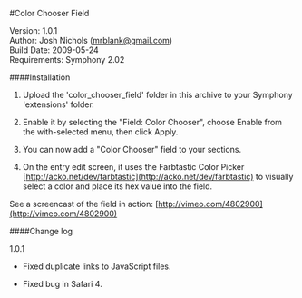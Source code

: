 
#Color Chooser Field

Version: 1.0.1 <br/>
Author: Josh Nichols (mrblank@gmail.com)<br/>
Build Date: 2009-05-24<br/>
Requirements: Symphony 2.02<br/>


####Installation

1. Upload the 'color\_chooser\_field' folder in this archive to your Symphony 'extensions' folder.

2. Enable it by selecting the "Field: Color Chooser", choose Enable from the with-selected menu, then click Apply.

3. You can now add a "Color Chooser" field to your sections.

4. On the entry edit screen, it uses the Farbtastic Color Picker [http://acko.net/dev/farbtastic](http://acko.net/dev/farbtastic) to visually select a color and place its hex value into the field. 

See a screencast of the field in action: [http://vimeo.com/4802900](http://vimeo.com/4802900)


####Change log

1.0.1

* Fixed duplicate links to JavaScript files.

* Fixed bug in Safari 4.